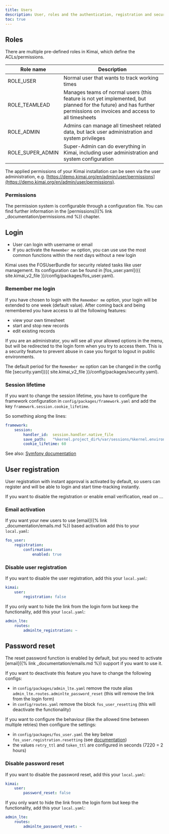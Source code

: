 ```yaml
---
title: Users
description: User, roles and the authentication, registration and security system in Kimai
toc: true
---
```


## Roles

There are multiple pre-defined roles in Kimai, which define the ACLs/permissions.

| Role name         | Description |
|---                |---|
| ROLE_USER         | Normal user that wants to track working times |
| ROLE_TEAMLEAD     | Manages teams of normal users (this feature is not yet implemented, but planned for the future) and has further permissions on invoices and access to all timesheets |
| ROLE_ADMIN        | Admins can manage all timesheet related data, but lack user administration and system privileges |
| ROLE_SUPER_ADMIN  | Super-Admin can do everything in Kimai, including user administration and system configuration |

The applied permissions of your Kimai installation can be seen via the user administration, 
e.g. [https://demo.kimai.org/en/admin/user/permissions](https://demo.kimai.org/en/admin/user/permissions).

### Permissions

The permission system is configurable through a configuration file. You can find further information in the [permissions]({% link _documentation/permissions.md %}) chapter. 

## Login

- User can login with username or email
- If you activate the `Remember me` option, you can use use the most common functions within the next days without a new login

Kimai uses the FOSUserBundle for security related tasks like user management. 
Its configuration can be found in [fos_user.yaml]({{ site.kimai_v2_file }}/config/packages/fos_user.yaml).

### Remember me login

If you have chosen to login with the `Remember me` option, your login will be extended to one week (default value).
After coming back and being remembered you have access to all the following features:
 
- view your own timesheet
- start and stop new records
- edit existing records

If you are an administrator, you will see all your allowed options in the menu, but will be redirected to the login 
form when you try to access them. This is a security feature to prevent abuse in case you forgot to logout in public 
environments.

The default period for the `Remember me` option can be changed in the config file [security.yaml]({{ site.kimai_v2_file }}/config/packages/security.yaml). 

### Session lifetime

If you want to change the session lifetime, you have to configure the framework configuration in 
`config/packages/framework.yaml` and add the key `framework.session.cookie_lifetime`.

So something along the lines:
```yaml
framework:
    session:
        handler_id:  session.handler.native_file
        save_path:   "%kernel.project_dir%/var/sessions/%kernel.environment%"
        cookie_lifetime: 60
```

See also: [Symfony documentation](https://symfony.com/doc/current/reference/configuration/framework.html#cookie-lifetime)

## User registration

User registration with instant approval is activated by default, so users can register and will be able to login and start time-tracking instantly.

If you want to disable the registration or enable email verification, read on ...

### Email activation

If you want your new users to use [email]({% link _documentation/emails.md %}) based activation add this to your `local.yaml`:

```yaml
fos_user:
    registration:
        confirmation:
            enabled: true
```

### Disable user registration 

If you want to disable the user registration, add this your `local.yaml`: 
```yaml
kimai:
    user:
        registration: false
```

If you only want to hide the link from the login form but keep the functionality, add this your `local.yaml`: 
```yaml
admin_lte:
    routes:
        adminlte_registration: ~
```

## Password reset

The reset password function is enabled by default, but you need to activate [email]({% link _documentation/emails.md %}) support if you want to use it.

If you want to deactivate this feature you have to change the following configs:

- in `config/packages/admin_lte.yaml` remove the route alias `admin_lte.routes.adminlte_password_reset` (this will remove the link from the login form)
- in `config/routes.yaml` remove the block `fos_user_resetting` (this will deactivate the functionality)

If you want to configure the behaviour (like the allowed time between multiple retries) then configure the settings:

- in `config/packages/fos_user.yaml` the key below `fos_user.registration.resetting` (see [documentation](https://symfony.com/doc/current/bundles/FOSUserBundle/configuration_reference.html))
- the values `retry_ttl` and `token_ttl` are configured in seconds (7220 = 2 hours) 

### Disable password reset 

If you want to disable the password reset, add this your `local.yaml`: 
```yaml
kimai:
    user:
        password_reset: false
```

If you only want to hide the link from the login form but keep the functionality, add this your `local.yaml`: 
```yaml
admin_lte:
    routes:
        adminlte_password_reset: ~
```
